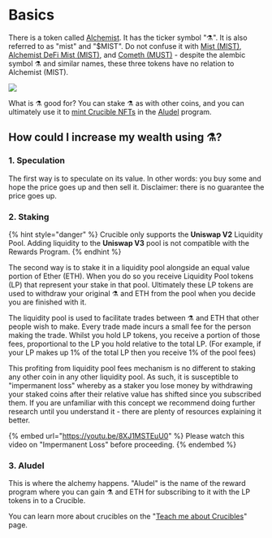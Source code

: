 # Basics

There is a token called [Alchemist](https://etherscan.io/token/0x88acdd2a6425c3faae4bc9650fd7e27e0bebb7ab). It has the ticker symbol "⚗️". It is also referred to as "mist" and "$MIST". Do not confuse it with [Mist (MIST)](https://www.coingecko.com/en/coins/mist), [Alchemist DeFi Mist (MIST)](https://www.coingecko.com/en/coins/alchemist-defi-mist), and [Cometh (MUST)](https://coinmarketcap.com/currencies/cometh/) - despite the alembic symbol ⚗️ and similar names, these three tokens have no relation to Alchemist (MIST).

![](../.gitbook/assets/mm\_mi21st.png)

What is ⚗️ good for? You can stake ⚗️ as with other coins, and you can ultimately use it to [mint Crucible NFTs](https://docs.alchemist.wtf/crucible/guides-1/how-do-i-mint-a-crucible) in the [Aludel](basics.md#3-aludel) program.

## How could I increase my wealth using ⚗️?

### 1. Speculation

The first way is to speculate on its value. In other words: you buy some and hope the price goes up and then sell it. Disclaimer: there is no guarantee the price goes up.

### 2. Staking

{% hint style="danger" %}
Crucible only supports the **Uniswap V2** Liquidity Pool. Adding liquidity to the **Uniswap V3** pool is not compatible with the Rewards Program.
{% endhint %}

The second way is to stake it in a liquidity pool alongside an equal value portion of Ether (ETH). When you do so you receive Liquidity Pool tokens (LP) that represent your stake in that pool. Ultimately these LP tokens are used to withdraw your original ⚗️ and ETH from the pool when you decide you are finished with it.

The liquidity pool is used to facilitate trades between ⚗️ and ETH that other people wish to make. Every trade made incurs a small fee for the person making the trade. Whilst you hold LP tokens, you receive a portion of those fees, proportional to the LP you hold relative to the total LP. (For example, if your LP makes up 1% of the total LP then you receive 1% of the pool fees)

This profiting from liquidity pool fees mechanism is no different to staking any other coin in any other liquidity pool. As such, it is susceptible to "impermanent loss" whereby as a staker you lose money by withdrawing your staked coins after their relative value has shifted since you subscribed them. If you are unfamiliar with this concept we recommend doing further research until you understand it - there are plenty of resources explaining it better.

{% embed url="https://youtu.be/8XJ1MSTEuU0" %}
Please watch this video on "Impermanent Loss" before proceeding.
{% endembed %}

### 3. Aludel

This is where the alchemy happens. "Aludel" is the name of the reward program where you can gain ⚗️ and ETH for subscribing to it with the LP tokens in to a Crucible.

You can learn more about crucibles on the "[Teach me about Crucibles](https://docs.alchemist.wtf/crucible/)" page.
